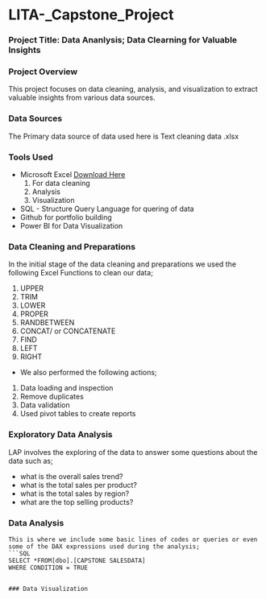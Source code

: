 # LITA-_Capstone_Project
### Project Title: Data Ananlysis; Data Clearning for Valuable Insights

### Project Overview

This project focuses on data cleaning, analysis, and visualization to extract valuable insights from various data sources. 


### Data Sources

The Primary data source of data used here is Text cleaning data .xlsx

### Tools Used
- Microsoft Excel [Download Here](https://www.microsoft.com)
  1. For data cleaning
  2. Analysis
  3. Visualization
- SQL - Structure Query Language for quering of data
- Github for portfolio building
-  Power BI  for Data Visualization


### Data Cleaning and Preparations

In the initial stage of the data cleaning and preparations we used the following Excel Functions to clean our data;
  1. UPPER
  2. TRIM
  3. LOWER
  4. PROPER
  5. RANDBETWEEN
  6. CONCAT/ or CONCATENATE
  7. FIND
  8. LEFT
  9. RIGHT
- We also performed the following actions;
1. Data loading and inspection
  2. Remove duplicates
  3. Data validation
  4. Used pivot tables to create reports

### Exploratory Data Analysis

  LAP involves the exploring of the data to answer some questions about the data such as;
  - what is the overall sales trend?
  - what is the total sales per product?
  - what is the total sales by region?
  - what are the top selling products?

### Data Analysis

    This is where we include some basic lines of codes or queries or even some of the DAX expressions used during the analysis;
    ```SQL
    SELECT *FROM[dbo].[CAPSTONE SALESDATA]
    WHERE CONDITION = TRUE
```

### Data Visualization

